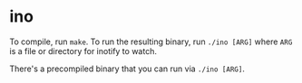# ino

To compile, run `make`. To run the resulting binary, run `./ino [ARG]` where `ARG` is a file or directory for inotify to watch.

There's a precompiled binary that you can run via `./ino [ARG]`.
